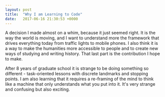 ```yaml
---
layout: post
title:  "Why I am Learning to Code"
date:   2017-06-16 21:30:53 +0000
---
```



A decision I made almost on a whim, because it just seemed right. It is the way the world is moving, and I want to understand more the framework that drives everything today from traffic lights to mobile phones. I also think it is a way to make the humanities more accessible to people and to create new ways of studying and writing history. That last part is the contribution I hope to make. 

After 8 years of graduate school it is strange to be doing something so different - task-oriented lessons with discrete landmarks and stopping points. I am also learning that it requires a re-framing of the mind to think like a machine that only understands what you put into it. It's very strange and confusing but also exciting.
